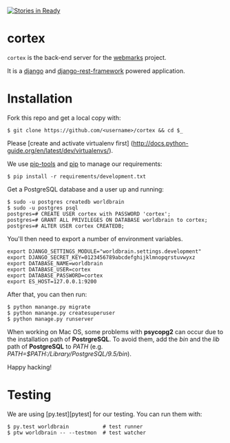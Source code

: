 [![Stories in Ready](https://badge.waffle.io/WorldBrain/cortex.png?label=ready&title=Ready)](https://waffle.io/WorldBrain/cortex)
# cortex

`cortex` is the back-end server for the [webmarks](https://github.com/WorldBrain/webmarks) project.

It is a [django](https://www.djangoproject.com/) and [django-rest-framework](http://www.django-rest-framework.org/) powered application.

# Installation
Fork this repo and get a local copy with:

```
$ git clone https://github.com/<username>/cortex && cd $_
```

Please [create and activate virtualenv first] (http://docs.python-guide.org/en/latest/dev/virtualenvs/).


We use [pip-tools](https://github.com/nvie/pip-tools) and [pip](https://pip.pypa.io/en/stable/installing/) to manage our requirements:

```
$ pip install -r requirements/development.txt
```

Get a PostgreSQL database and a user up and running:

```
$ sudo -u postgres createdb worldbrain
$ sudo -u postgres psql
postgres=# CREATE USER cortex with PASSWORD 'cortex';
postgres=# GRANT ALL PRIVILEGES ON DATABASE worldbrain to cortex;
postgres=# ALTER USER cortex CREATEDB;
```

You'll then need to export a number of environment variables.

```
export DJANGO_SETTINGS_MODULE="worldbrain.settings.development"
export DJANGO_SECRET_KEY=0123456789abcdefghijklmnopqrstuvwyxz
export DATABASE_NAME=worldbrain
export DATABASE_USER=cortex
export DATABASE_PASSWORD=cortex
export ES_HOST=127.0.0.1:9200
```

After that, you can then run:

```
$ python manange.py migrate
$ python manange.py createsuperuser
$ python manage.py runserver
```

When working on Mac OS, some problems with **psycopg2** can occur due to 
the installation path of **PostrgreSQL**. To avoid them, add the _bin_ 
and the _lib_ path of **PostgreSQL** to _PATH_ (e.g. _PATH=$PATH:/Library/PostgreSQL/9.5/bin_).

Happy hacking!

# Testing
We are using [py.test][pytest] for our testing. You can run them with:

```
$ py.test worldbrain           # test runner
$ ptw worldbrain -- --testmon  # test watcher
```